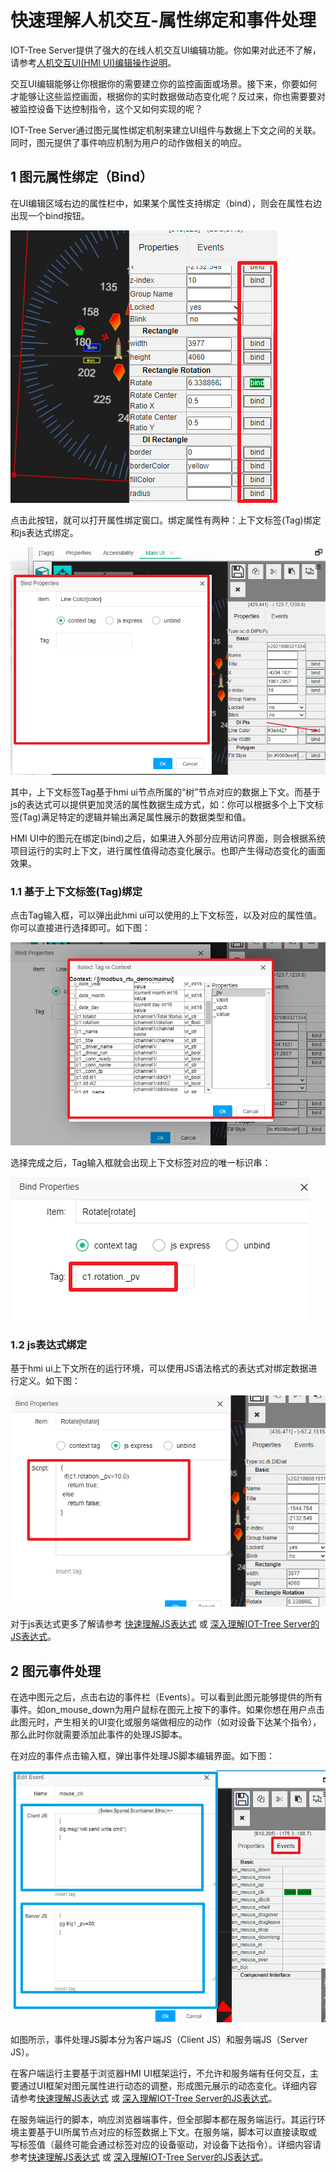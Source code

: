 快速理解人机交互-属性绑定和事件处理
==

IOT-Tree Server提供了强大的在线人机交互UI编辑功能。你如果对此还不了解，请参考[人机交互UI(HMI UI)编辑操作说明][qn_hmi_edit]。

交互UI编辑能够让你根据你的需要建立你的监控画面或场景。接下来，你要如何才能够让这些监控画面，根据你的实时数据做动态变化呢？反过来，你也需要要对被监控设备下达控制指令，这个又如何实现的呢？

IOT-Tree Server通过图元属性绑定机制来建立UI组件与数据上下文之间的关联。同时，图元提供了事件响应机制为用户的动作做相关的响应。

## 1 图元属性绑定（Bind）

在UI编辑区域右边的属性栏中，如果某个属性支持绑定（bind），则会在属性右边出现一个bind按钮。

<img src="../img/hmi_bind1.png">

点击此按钮，就可以打开属性绑定窗口。绑定属性有两种：上下文标签(Tag)绑定和js表达式绑定。

<img src="../img/hmi_bind2.png">

其中，上下文标签Tag基于hmi ui节点所属的“树”节点对应的数据上下文。而基于js的表达式可以提供更加灵活的属性数据生成方式，如：你可以根据多个上下文标签(Tag)满足特定的逻辑并输出满足属性展示的数据类型和值。

HMI UI中的图元在绑定(bind)之后，如果进入外部分应用访问界面，则会根据系统项目运行的实时上下文，进行属性值得动态变化展示。也即产生得动态变化的画面效果。

### 1.1 基于上下文标签(Tag)绑定

点击Tag输入框，可以弹出此hmi ui可以使用的上下文标签，以及对应的属性值。你可以直接进行选择即可。如下图：

<img src="../img/hmi_bind3.png">

选择完成之后，Tag输入框就会出现上下文标签对应的唯一标识串：

<img src="../img/hmi_bind4.png">


### 1.2 js表达式绑定

基于hmi ui上下文所在的运行环境，可以使用JS语法格式的表达式对绑定数据进行定义。如下图：

<img src="../img/hmi_bind5.png">

对于js表达式更多了解请参考 [快速理解JS表达式][qn_js_exp] 或 [深入理解IOT-Tree Server的JS表达式][adv_js_exp]。

## 2 图元事件处理

在选中图元之后，点击右边的事件栏（Events）。可以看到此图元能够提供的所有事件。如on_mouse_down为用户鼠标在图元上按下的事件。如果你想在用户点击此图元时，产生相关的UI变化或服务端做相应的动作（如对设备下达某个指令），那么此时你就需要添加此事件的处理JS脚本。

在对应的事件点击输入框，弹出事件处理JS脚本编辑界面。如下图：

<img src="../img/hmi_bind_evt1.png">

如图所示，事件处理JS脚本分为客户端JS（Client JS）和服务端JS（Server JS）。

在客户端运行主要基于浏览器HMI UI框架运行，不允许和服务端有任何交互，主要通过UI框架对图元属性进行动态的调整，形成图元展示的动态变化。详细内容请参考[快速理解JS表达式][qn_js_exp] 或 [深入理解IOT-Tree Server的JS表达式][adv_js_exp]。

在服务端运行的脚本，响应浏览器端事件，但全部脚本都在服务端运行。其运行环境主要基于UI所属节点对应的标签数据上下文。在服务端，脚本可以直接读取或写标签值（最终可能会通过标签对应的设备驱动，对设备下达指令）。详细内容请参考[快速理解JS表达式][qn_js_exp] 或 [深入理解IOT-Tree Server的JS表达式][adv_js_exp]。

[qn_js_exp]: ./quick_know_js_exp.md
[adv_js_exp]: ../advanced/adv_js_exp.md
[qn_hmi_edit]: ./quick_know_hmi_edit.md
